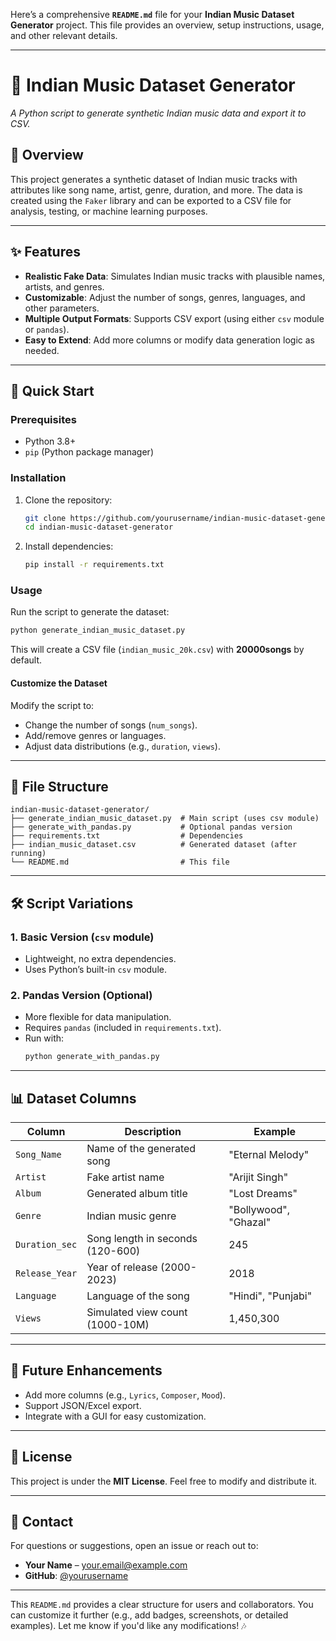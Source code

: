 Here’s a comprehensive **`README.md`** file for your **Indian Music Dataset Generator** project. This file provides an overview, setup instructions, usage, and other relevant details.

---

# **🎵 Indian Music Dataset Generator**  
_A Python script to generate synthetic Indian music data and export it to CSV._  

## **📌 Overview**  
This project generates a synthetic dataset of Indian music tracks with attributes like song name, artist, genre, duration, and more. The data is created using the `Faker` library and can be exported to a CSV file for analysis, testing, or machine learning purposes.  

---

## **✨ Features**  
- **Realistic Fake Data**: Simulates Indian music tracks with plausible names, artists, and genres.  
- **Customizable**: Adjust the number of songs, genres, languages, and other parameters.  
- **Multiple Output Formats**: Supports CSV export (using either `csv` module or `pandas`).  
- **Easy to Extend**: Add more columns or modify data generation logic as needed.  

---

## **🚀 Quick Start**  

### **Prerequisites**  
- Python 3.8+  
- `pip` (Python package manager)  

### **Installation**  
1. Clone the repository:  
   ```sh
   git clone https://github.com/yourusername/indian-music-dataset-generator.git
   cd indian-music-dataset-generator
   ```  
2. Install dependencies:  
   ```sh
   pip install -r requirements.txt
   ```  

### **Usage**  
Run the script to generate the dataset:  
```sh
python generate_indian_music_dataset.py
```  
This will create a CSV file (`indian_music_20k.csv`) with **20000songs** by default.  

#### **Customize the Dataset**  
Modify the script to:  
- Change the number of songs (`num_songs`).  
- Add/remove genres or languages.  
- Adjust data distributions (e.g., `duration`, `views`).  

---

## **📂 File Structure**  
```
indian-music-dataset-generator/  
├── generate_indian_music_dataset.py  # Main script (uses csv module)  
├── generate_with_pandas.py           # Optional pandas version  
├── requirements.txt                  # Dependencies  
├── indian_music_dataset.csv          # Generated dataset (after running)  
└── README.md                         # This file  
```  

---

## **🛠️ Script Variations**  
### **1. Basic Version (`csv` module)**  
- Lightweight, no extra dependencies.  
- Uses Python’s built-in `csv` module.  

### **2. Pandas Version (Optional)**  
- More flexible for data manipulation.  
- Requires `pandas` (included in `requirements.txt`).  
- Run with:  
  ```sh
  python generate_with_pandas.py
  ```  

---

## **📊 Dataset Columns**  
| Column          | Description                          | Example                |  
|----------------|------------------------------------|-----------------------|  
| `Song_Name`    | Name of the generated song          | "Eternal Melody"      |  
| `Artist`       | Fake artist name                    | "Arijit Singh"        |  
| `Album`        | Generated album title               | "Lost Dreams"         |  
| `Genre`        | Indian music genre                  | "Bollywood", "Ghazal" |  
| `Duration_sec` | Song length in seconds (120-600)    | 245                   |  
| `Release_Year` | Year of release (2000-2023)         | 2018                  |  
| `Language`     | Language of the song                | "Hindi", "Punjabi"    |  
| `Views`        | Simulated view count (1000-10M)     | 1,450,300             |  

---

## **🤖 Future Enhancements**  
- Add more columns (e.g., `Lyrics`, `Composer`, `Mood`).  
- Support JSON/Excel export.  
- Integrate with a GUI for easy customization.  

---

## **📜 License**  
This project is under the **MIT License**. Feel free to modify and distribute it.  

---

## **💬 Contact**  
For questions or suggestions, open an issue or reach out to:  
- **Your Name** – [your.email@example.com](mailto:your.email@example.com)  
- **GitHub**: [@yourusername](https://github.com/yourusername)  

---

This `README.md` provides a clear structure for users and collaborators. You can customize it further (e.g., add badges, screenshots, or detailed examples). Let me know if you'd like any modifications! 🎶